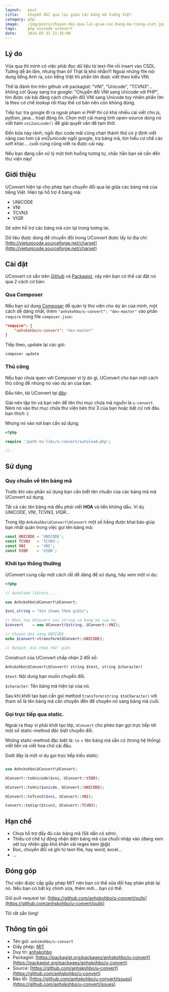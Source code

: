 ```yaml
---
layout:   post
title:    Chuyển đổi qua lại giữa các bảng mã tiếng Việt
category: php
image:    /img/posts/chuyen-doi-qua-lai-giua-cac-bang-ma-tieng-viet.jpg
tags:     php unicode uconvert
date:     2014-03-31 21:35:00
---
```


## Lý do

Vừa qua thì mình có việc phải đọc dữ liệu từ text-file rồi insert vào CSDL. Tưởng dễ ăn lắm, nhưng than ôi! Thật là khó nhằn!!!
Ngoài những file nội dung tiếng Anh ra, còn tiếng Việt thì phần lớn được viết theo kiểu VNI.

Thế là đành tìm trên github với packagist: "VNI", "Unicode", "TCVN3"... không có! Quay sang tra google: "Chuyển đổi VNI sang Unicode với PHP", tìm được vài bài đăng cách chuyển đổi VNI sang Unicode tuy nhiên phần lớn là theo cơ chế *lookup* rồi thay thế cơ bản nên còn không đúng.

Tiếp tục tra google đi ra ngoài phạm vi PHP thì có khá nhiều cái viết cho js, python, java... hoạt động ổn. Chọn một cái mang tính open-source dùng nó viết hàm `vni2unicode()` để giải quyết vấn đề tạm thời.

Đến bữa nay rảnh, ngồi đọc code mãi cũng chán thành thử có ý định 
viết nâng cao hơn cả *vni2unicode* ngồi google, tra bảng mã, tìm hiểu cơ chế các soft khác... cuối cùng cũng viết ra được cái này.

Nếu bạn đang cần xử lý một tình huống tương tự, chắc hẳn bạn sẽ cần đến thư viện này!

## Giới thiệu

UConvert hiện tại cho phép bạn chuyển đổi qua lại giữa các bảng mã của tiếng Việt. Hiện tại hỗ trợ 4 bảng mã:

- UNICODE
- VNI
- TCVN3
- VIQR

Sẽ sớm hỗ trợ các bảng mã còn lại trong tương lai.

Dữ liệu được dùng để chuyển đổi trong UConvert được lấy từ địa chỉ: [http://vietunicode.sourceforge.net/charset](http://vietunicode.sourceforge.net/charset)

## Cài đặt

UConvert có sẵn trên [Github](https://github.com/anhskohbo) và [Packagist](https://packagist.org/packages/anhskohbo/u-convert), vậy nên bạn có thể cài đặt nó qua 2 cách cơ bản:

### Qua Composer

Nếu bạn sử dụng [Composer](https://getcomposer.org/) để quản lý thư viện cho dự án của mình, một cách dễ dàng nhất, thêm `"anhskohbo/u-convert": "dev-master"` vào phần `require` trong file `composer.json`:

```json
"require": {
	"anhskohbo/u-convert": "dev-master"
}
```

Tiếp theo, update lại các gói:

```shell
composer update
```

### Thủ công

Nếu bạn chưa quen với Composer vì lý do gì, UConvert cho bạn một cách thủ công để nhúng nó vào dự án của bạn.

Đầu tiên, tải UConvert tại [đây](https://github.com/anhskohbo/u-convert/archive/master.zip):

Giải nén tập tin và bạn nên để tên thư mục chứa mã nguồn là `u-convert`. Ném nó vào thư mục chứa thư viện bên thứ 3 của bạn hoặc bất cứ nơi đâu bạn thích :)

Nhúng nó vào nơi bạn cần sử dụng:

```php
<?php

require '/path-to-libs/u-convert/autoload.php';

//..
```

## Sử dụng

### Quy chuẩn về tên bảng mã

Trước khi vào phần sử dụng bạn cần biết tên chuẩn của các bảng mã mà UConvert sử dụng.

Tất cả các tên bảng mã đều *phải* viết **HOA** và liền không dấu. Ví dụ *UNICODE*, *VNI*, *TCVN3*, *VIQR*...

Trong lớp `Anhskohbo\UConvert\UConvert` một số hằng được khai báo giúp bạn nhất quán trong việc gọi tên bảng mã:

```php
const UNICODE = 'UNICODE';
const TCVN3   = 'TCVN3';
const VNI     = 'VNI';
const VIQR    = 'VIQR';
```

### Khởi tạo thông thường

UConvert cung cấp một cách rất dễ dàng để sử dụng, hãy xem một ví dụ:

```php
<?php

// Autoload library...

use Anhskohbo\UConvert\UConvert;

$vni_string = "Xin chaøo theá giôùi";

// Khoi tao UConvert voi string va bang ma cua no.
$convert    = new UConvert($string, UConvert::VNI);

// Chuyen doi sang UNICODE
echo $convert->transform(UConvert::UNICODE);

// Output: Xin chào thế giới
```

Construct của UConvert chấp nhận 2 đối số:

`Anhskohbo\UConvert\UConvert( string $text, string $character)`

`$text`: Nội dung bạn muốn chuyển đổi.

`$character`: Tên bảng mã hiện tại của nó.

Sau khi khởi tạo bạn cần gọi method `transform(string $toCharacter)` với tham số là tên bảng mã cần chuyển đến để chuyển nó sang bảng mã cuối.

### Gọi trực tiếp qua static.

Ngoài ra thay vì phải khởi tạo lớp, `UConvert` cho phéo bạn gọi trực tiếp tới một số static-method *đặc biệt* chuyển đổi.

Những static-method đặc biệt là: `to` + tên bảng mã sẵn có (trong hệ thống) viết liền và viết hoa chữ cái đầu.

Dưới đây là một ví dụ gọi trực tiếp kiểu static:

```php

use Anhskohbo\UConvert\UConvert;

UConvert::toUnicode($vni, UConvert::VIQR);

UConvert::toVni($unicde, UConvert::UNICODE);

UConvert::toTcvn3($vni, UConvert::VNI);

Convert::toViqr($tcvn3, UConvert::TCVN3);

```

## Hạn chế

- Chưa hỗ trợ đầy đủ các bảng mã (Sẽ dần có sớm).
- Thiếu cơ chế tự động nhận diện bảng mã của chuỗi nhập vào (đang xem xét tuy nhiên gặp khó khăn vài regex kém @@)
- Đọc, chuyển đổi và ghi từ text-file, hay word, excel...
- ...


## Đóng góp

Thư viện được cấp giấy phép MIT nên bạn có thể sửa đổi hay phân phát lại nó. Nếu bạn có bất kỳ chỉnh sửa, thêm mới... bạn có thể:

Gửi pull-request tại: [https://github.com/anhskohbo/u-convert/pulls](https://github.com/anhskohbo/u-convert/pulls)

Tôi rất sẵn lòng!

## Thông tin gói

- Tên gói: `anhskohbo/u-convert`
- Giấy phép: [MIT](https://github.com/anhskohbo/u-convert/blob/master/LICENSE)
- Duy trì: [anhskohbo](https://github.com/anhskohbo)
- Packagist: [https://packagist.org/packages/anhskohbo/u-convert](https://packagist.org/packages/anhskohbo/u-convert)
- Source: [https://github.com/anhskohbo/u-convert](https://github.com/anhskohbo/u-convert)
- Báo lỗi: [https://github.com/anhskohbo/u-convert/issues](https://github.com/anhskohbo/u-convert/issues)
